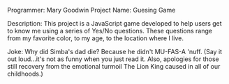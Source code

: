 Programmer: Mary Goodwin
Project Name: Guesing Game

Description: This project is a JavaScript game developed to help users get to know me using a series of Yes/No questions. These questions range from my favorite color, to my age, to the location where I live.

Joke: Why did Simba's dad die? Because he didn't MU-FAS-A 'nuff. (Say it out loud...it's not as funny when you just read it. Also, apologies for those still recovery from the emotional turmoil The Lion King caused in all of our childhoods.)